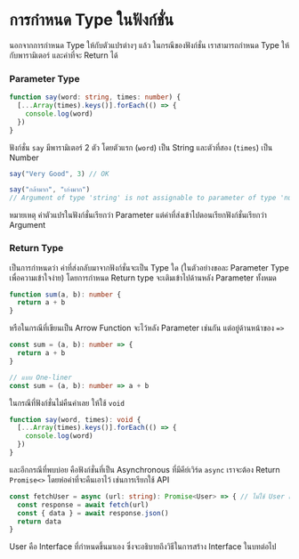 # การกำหนด Type ในฟังก์ชั่น

นอกจากการกำหนด Type ให้กับตัวแปรต่างๆ แล้ว ในกรณีของฟังก์ชั่น เราสามารถกำหนด Type ให้กับพารามิเตอร์ และค่าที่จะ Return ได้

### Parameter Type

```typescript
function say(word: string, times: number) {
  [...Array(times).keys()].forEach(() => {
    console.log(word)
  })
}
```

ฟังก์ชั่น `say` มีพารามิเตอร์ 2 ตัว โดยตัวแรก \(`word`\) เป็น String และตัวที่สอง \(`times`\) เป็น Number

```typescript
say("Very Good", 3) // OK

say("กล้ามาก", "เก่งมาก")
// Argument of type 'string' is not assignable to parameter of type 'number'.
```

หมายเหตุ ค่าตัวแปรในฟังก์ชั่นเรียกว่า Parameter แต่ค่าที่ส่งเข้าไปตอนเรียกฟังก์ชั่นเรียกว่า Argument

### Return Type

เป็นการกำหนดว่า ค่าที่ส่งกลับมาจากฟังก์ชั่นจะเป็น Type ใด \(ในตัวอย่างขอละ Parameter Type เพื่อความเข้าใจง่าย\) โดยการกำหนด Return type จะเติมเข้าไปด้านหลัง Parameter ทั้งหมด

```typescript
function sum(a, b): number {
  return a + b
}
```

หรือในกรณีที่เขียนเป็น Arrow Function จะไว้หลัง Parameter เช่นกัน แต่อยู่ด้านหน้าของ `=>`

```typescript
const sum = (a, b): number => {
  return a + b
}

// แบบ One-liner
const sum = (a, b): number => a + b
```

ในกรณีที่ฟังก์ชั่นไม่คืนค่าเลย ให้ใช้ `void`

```typescript
function say(word, times): void {
  [...Array(times).keys()].forEach(() => {
    console.log(word)
  })
}
```

และอีกกรณีที่พบบ่อย คือฟังก์ชั่นที่เป็น Asynchronous ที่มีคีย์เวิร์ด `async` เราจะต้อง Return `Promise<>` โดยห่อค่าที่จะคืนเอาไว้ เช่นการเรียกใช้ API

```typescript
const fetchUser = async (url: string): Promise<User> => { // ไม่ใช้ User เฉยๆ
  const response = await fetch(url)
  const { data } = await response.json()
  return data
}
```

User คือ Interface ที่กำหนดขึ้นมาเอง ซึ่งจะอธิบายถึงวิธีในการสร้าง Interface ในบทต่อไป

